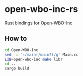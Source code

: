 # open-wbo-inc-rs

Rust bindings for Open-WBO-Inc

## How to

```sh
cd Open-WBO-Inc
sed -i 's/main(/main2(/g' Main.cc
LIB=open-wbo-inc make libr
cd ..
cargo build
```
